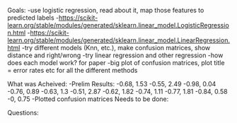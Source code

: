Goals:
    -use logistic regression, read about it, map those features to predicted labels
        -https://scikit-learn.org/stable/modules/generated/sklearn.linear_model.LogisticRegression.html
        -https://scikit-learn.org/stable/modules/generated/sklearn.linear_model.LinearRegression.html
    -try different models (Knn, etc.), make confusion matrices, show distance and right/wrong
    -try linear regression and other regression
    -how does each model work? for paper
    -big plot of confusion matrices, plot title = error rates etc for all the different methods
    


 What was Acheived:
    -Prelim Results:
     -0.68, 1.53
     -0.55, 2.49
     -0.98, 0.04
     -0.76, 0.89
     -0.63, 1.3
     -0.51, 2.87
     -0.62, 1.82
     -0.74, 1.11
     -0.77, 1.81
     -0.84, 0.58
     -0, 0.75
    -Plotted confusion matrices
Needs to be done:
 

Questions:
